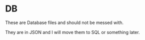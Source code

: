 # DB

These are Database files and should not be messed with.

They are in JSON and I will move them to SQL or something later.
